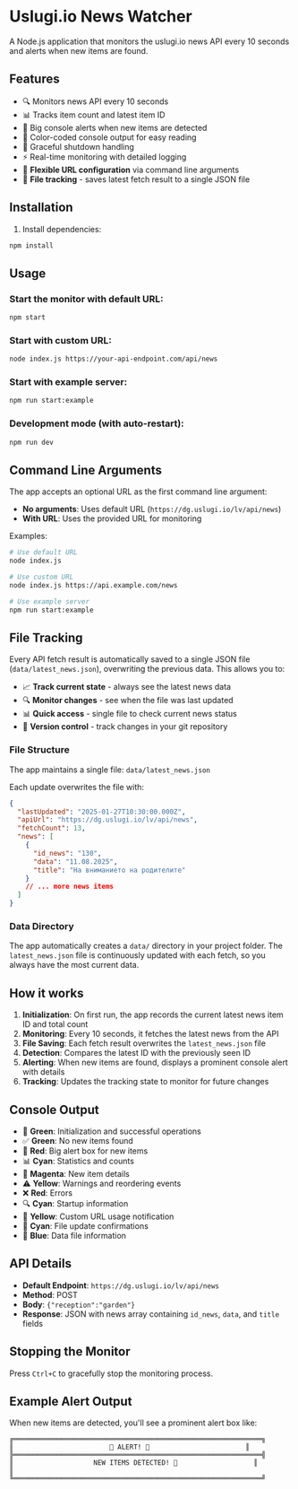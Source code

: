 # Uslugi.io News Watcher

A Node.js application that monitors the uslugi.io news API every 10 seconds and alerts when new items are found.

## Features

- 🔍 Monitors news API every 10 seconds
- 📊 Tracks item count and latest item ID
- 🚨 Big console alerts when new items are detected
- 🎨 Color-coded console output for easy reading
- 📱 Graceful shutdown handling
- ⚡ Real-time monitoring with detailed logging
- 🔧 **Flexible URL configuration** via command line arguments
- 💾 **File tracking** - saves latest fetch result to a single JSON file

## Installation

1. Install dependencies:
```bash
npm install
```

## Usage

### Start the monitor with default URL:
```bash
npm start
```

### Start with custom URL:
```bash
node index.js https://your-api-endpoint.com/api/news
```

### Start with example server:
```bash
npm run start:example
```

### Development mode (with auto-restart):
```bash
npm run dev
```

## Command Line Arguments

The app accepts an optional URL as the first command line argument:

- **No arguments**: Uses default URL (`https://dg.uslugi.io/lv/api/news`)
- **With URL**: Uses the provided URL for monitoring

Examples:
```bash
# Use default URL
node index.js

# Use custom URL
node index.js https://api.example.com/news

# Use example server
npm run start:example
```

## File Tracking

Every API fetch result is automatically saved to a single JSON file (`data/latest_news.json`), overwriting the previous data. This allows you to:

- 📈 **Track current state** - always see the latest news data
- 🔍 **Monitor changes** - see when the file was last updated
- 📊 **Quick access** - single file to check current news status
- 💾 **Version control** - track changes in your git repository

### File Structure

The app maintains a single file: `data/latest_news.json`

Each update overwrites the file with:
```json
{
  "lastUpdated": "2025-01-27T10:30:00.000Z",
  "apiUrl": "https://dg.uslugi.io/lv/api/news",
  "fetchCount": 13,
  "news": [
    {
      "id_news": "130",
      "data": "11.08.2025",
      "title": "На вниманието на родителите"
    }
    // ... more news items
  ]
}
```

### Data Directory

The app automatically creates a `data/` directory in your project folder. The `latest_news.json` file is continuously updated with each fetch, so you always have the most current data.

## How it works

1. **Initialization**: On first run, the app records the current latest news item ID and total count
2. **Monitoring**: Every 10 seconds, it fetches the latest news from the API
3. **File Saving**: Each fetch result overwrites the `latest_news.json` file
4. **Detection**: Compares the latest ID with the previously seen ID
5. **Alerting**: When new items are found, displays a prominent console alert with details
6. **Tracking**: Updates the tracking state to monitor for future changes

## Console Output

- 🚀 **Green**: Initialization and successful operations
- ✅ **Green**: No new items found
- 🚨 **Red**: Big alert box for new items
- 📊 **Cyan**: Statistics and counts
- 📰 **Magenta**: New item details
- ⚠️ **Yellow**: Warnings and reordering events
- ❌ **Red**: Errors
- 🔍 **Cyan**: Startup information
- 📝 **Yellow**: Custom URL usage notification
- 💾 **Cyan**: File update confirmations
- 📁 **Blue**: Data file information

## API Details

- **Default Endpoint**: `https://dg.uslugi.io/lv/api/news`
- **Method**: POST
- **Body**: `{"reception":"garden"}`
- **Response**: JSON with news array containing `id_news`, `data`, and `title` fields

## Stopping the Monitor

Press `Ctrl+C` to gracefully stop the monitoring process.

## Example Alert Output

When new items are detected, you'll see a prominent alert box like:

```
╔══════════════════════════════════════════════════════════════╗
║                        🚨 ALERT! 🚨                        ║
╠══════════════════════════════════════════════════════════════╣
║                    NEW ITEMS DETECTED! 🎉                   ║
║
╚══════════════════════════════════════════════════════════════╝
```
